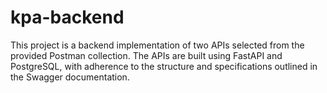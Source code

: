 # kpa-backend
This project is a backend implementation of two APIs selected from the provided Postman collection. The APIs are built using FastAPI and PostgreSQL, with adherence to the structure and specifications outlined in the Swagger documentation.
